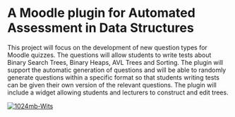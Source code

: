 # A Moodle plugin for Automated Assessment in Data Structures
This project will focus on the development of new question types for Moodle quizzes. The
questions will allow students to write tests about Binary Search Trees, Binary Heaps, AVL
Trees and Sorting. The plugin will support the automatic generation of questions and will
be able to randomly generate questions within a specific format so that students writing tests
can be given their own version of the relevant questions. The plugin will include a widget allowing students and lecturers to construct and edit trees.


[![1024mb-Wits](https://circleci.com/gh/1024mb-Wits/moodle_plugin/AVL_widget/teesloane-patch-5.svg?style=svg)](https://circleci.com/gh/1024mb-Wits/moodle_plugin/AVL_widget/teesloane-patch-5)
